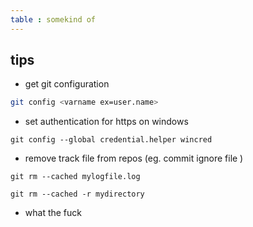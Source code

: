 ```yaml
---
table : somekind of 
---
```




## tips
- get git configuration 
```bash
git config <varname ex=user.name>
``` 

- set authentication for https on windows
```
git config --global credential.helper wincred
```

- remove track file from repos (eg. commit ignore file )
```
git rm --cached mylogfile.log
```
```
git rm --cached -r mydirectory
```


- what the fuck